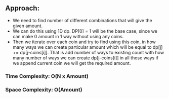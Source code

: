 ## Approach:
* We need to find number of different combinations that will give the given amount.
* We can do this using 1D dp. DP[0] = 1 will be the base case, since we can make 0 amount in 1 way without using any coins.
* Then we iterate over each coin and try to find using this coin, in how many ways we can create particular amount which will be equal to dp[j] += dp[j-coins[i]]. That is add number of ways to existing count with how many number of ways we can create dp[j-coins[i]] in all those ways if we append current coin we will get the required amount.
​
### Time Complexity: O(N x Amount)
### Space Complexity: O(Amount)